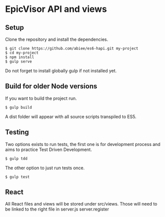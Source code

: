 EpicVisor API and views
======================
Setup
-----
Clone the repository and install the dependencies.

    $ git clone https://github.com/abiee/es6-hapi.git my-project
    $ cd my-project
    $ npm install
    $ gulp serve

Do not forget to install globally gulp if not installed yet.

Build for older Node versions
-----
If you want to build the project run.

    $ gulp build

A dist folder will appear with all source scripts transpiled to ES5.

Testing
---------
Two options exists to run tests, the first one is for development process and aims to practice Test Driven Development.

    $ gulp tdd

The other option to just run tests once.
    
    $ gulp test

React
---------------
All React files and views will be stored under src/views. Those will need to be linked to the right file in server.js server.register
